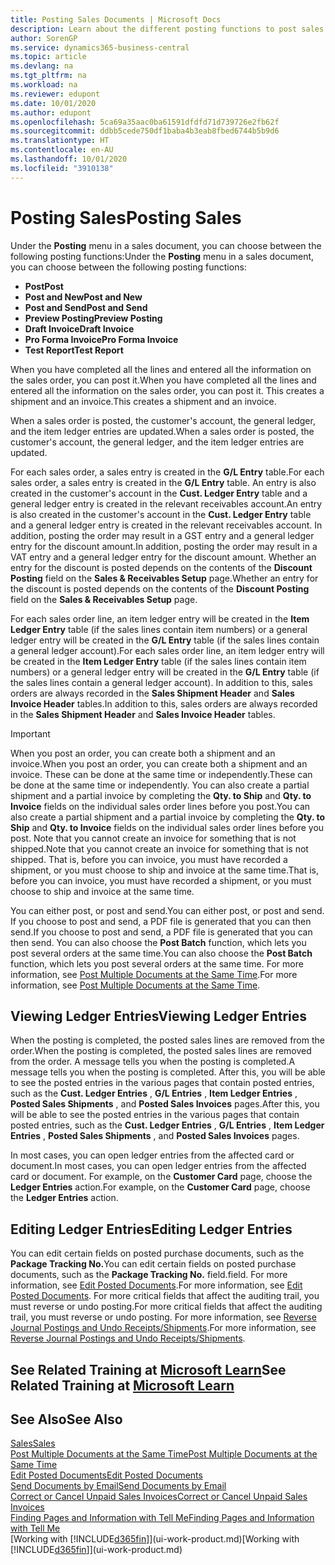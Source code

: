 ```yaml
---
title: Posting Sales Documents | Microsoft Docs
description: Learn about the different posting functions to post sales documents, and how you can update posted documents.
author: SorenGP
ms.service: dynamics365-business-central
ms.topic: article
ms.devlang: na
ms.tgt_pltfrm: na
ms.workload: na
ms.reviewer: edupont
ms.date: 10/01/2020
ms.author: edupont
ms.openlocfilehash: 5ca69a35aac0ba61591dfdfd71d739726e2fb62f
ms.sourcegitcommit: ddbb5cede750df1baba4b3eab8fbed6744b5b9d6
ms.translationtype: HT
ms.contentlocale: en-AU
ms.lasthandoff: 10/01/2020
ms.locfileid: "3910138"
---
```

# <a name="posting-sales"></a><span data-ttu-id="6a59e-103">Posting Sales</span><span class="sxs-lookup"><span data-stu-id="6a59e-103">Posting Sales</span></span>

<span data-ttu-id="6a59e-104">Under the **Posting** menu in a sales document, you can choose between the following posting functions:</span><span class="sxs-lookup"><span data-stu-id="6a59e-104">Under the **Posting** menu in a sales document, you can choose between the following posting functions:</span></span>

* <span data-ttu-id="6a59e-105">**Post**</span><span class="sxs-lookup"><span data-stu-id="6a59e-105">**Post**</span></span>
* <span data-ttu-id="6a59e-106">**Post and New**</span><span class="sxs-lookup"><span data-stu-id="6a59e-106">**Post and New**</span></span>
* <span data-ttu-id="6a59e-107">**Post and Send**</span><span class="sxs-lookup"><span data-stu-id="6a59e-107">**Post and Send**</span></span>
* <span data-ttu-id="6a59e-108">**Preview Posting**</span><span class="sxs-lookup"><span data-stu-id="6a59e-108">**Preview Posting**</span></span>
* <span data-ttu-id="6a59e-109">**Draft Invoice**</span><span class="sxs-lookup"><span data-stu-id="6a59e-109">**Draft Invoice**</span></span>
* <span data-ttu-id="6a59e-110">**Pro Forma Invoice**</span><span class="sxs-lookup"><span data-stu-id="6a59e-110">**Pro Forma Invoice**</span></span>
* <span data-ttu-id="6a59e-111">**Test Report**</span><span class="sxs-lookup"><span data-stu-id="6a59e-111">**Test Report**</span></span>

<span data-ttu-id="6a59e-112">When you have completed all the lines and entered all the information on the sales order, you can post it.</span><span class="sxs-lookup"><span data-stu-id="6a59e-112">When you have completed all the lines and entered all the information on the sales order, you can post it.</span></span> <span data-ttu-id="6a59e-113">This creates a shipment and an invoice.</span><span class="sxs-lookup"><span data-stu-id="6a59e-113">This creates a shipment and an invoice.</span></span>

<span data-ttu-id="6a59e-114">When a sales order is posted, the customer's account, the general ledger, and the item ledger entries are updated.</span><span class="sxs-lookup"><span data-stu-id="6a59e-114">When a sales order is posted, the customer's account, the general ledger, and the item ledger entries are updated.</span></span>

<span data-ttu-id="6a59e-115">For each sales order, a sales entry is created in the **G/L Entry** table.</span><span class="sxs-lookup"><span data-stu-id="6a59e-115">For each sales order, a sales entry is created in the **G/L Entry** table.</span></span> <span data-ttu-id="6a59e-116">An entry is also created in the customer's account in the **Cust. Ledger Entry** table and a general ledger entry is created in the relevant receivables account.</span><span class="sxs-lookup"><span data-stu-id="6a59e-116">An entry is also created in the customer's account in the **Cust. Ledger Entry** table and a general ledger entry is created in the relevant receivables account.</span></span> <span data-ttu-id="6a59e-117">In addition, posting the order may result in a GST entry and a general ledger entry for the discount amount.</span><span class="sxs-lookup"><span data-stu-id="6a59e-117">In addition, posting the order may result in a VAT entry and a general ledger entry for the discount amount.</span></span> <span data-ttu-id="6a59e-118">Whether an entry for the discount is posted depends on the contents of the **Discount Posting** field on the **Sales & Receivables Setup** page.</span><span class="sxs-lookup"><span data-stu-id="6a59e-118">Whether an entry for the discount is posted depends on the contents of the **Discount Posting** field on the **Sales & Receivables Setup** page.</span></span>

<span data-ttu-id="6a59e-119">For each sales order line, an item ledger entry will be created in the **Item Ledger Entry** table (if the sales lines contain item numbers) or a general ledger entry will be created in the **G/L Entry** table (if the sales lines contain a general ledger account).</span><span class="sxs-lookup"><span data-stu-id="6a59e-119">For each sales order line, an item ledger entry will be created in the **Item Ledger Entry** table (if the sales lines contain item numbers) or a general ledger entry will be created in the **G/L Entry** table (if the sales lines contain a general ledger account).</span></span> <span data-ttu-id="6a59e-120">In addition to this, sales orders are always recorded in the **Sales Shipment Header** and **Sales Invoice Header** tables.</span><span class="sxs-lookup"><span data-stu-id="6a59e-120">In addition to this, sales orders are always recorded in the **Sales Shipment Header** and **Sales Invoice Header** tables.</span></span>

> [!IMPORTANT]  
> <span data-ttu-id="6a59e-121">When you post an order, you can create both a shipment and an invoice.</span><span class="sxs-lookup"><span data-stu-id="6a59e-121">When you post an order, you can create both a shipment and an invoice.</span></span> <span data-ttu-id="6a59e-122">These can be done at the same time or independently.</span><span class="sxs-lookup"><span data-stu-id="6a59e-122">These can be done at the same time or independently.</span></span> <span data-ttu-id="6a59e-123">You can also create a partial shipment and a partial invoice by completing the **Qty. to Ship** and **Qty. to Invoice** fields on the individual sales order lines before you post.</span><span class="sxs-lookup"><span data-stu-id="6a59e-123">You can also create a partial shipment and a partial invoice by completing the **Qty. to Ship** and **Qty. to Invoice** fields on the individual sales order lines before you post.</span></span> <span data-ttu-id="6a59e-124">Note that you cannot create an invoice for something that is not shipped.</span><span class="sxs-lookup"><span data-stu-id="6a59e-124">Note that you cannot create an invoice for something that is not shipped.</span></span> <span data-ttu-id="6a59e-125">That is, before you can invoice, you must have recorded a shipment, or you must choose to ship and invoice at the same time.</span><span class="sxs-lookup"><span data-stu-id="6a59e-125">That is, before you can invoice, you must have recorded a shipment, or you must choose to ship and invoice at the same time.</span></span>

<span data-ttu-id="6a59e-126">You can either post, or post and send.</span><span class="sxs-lookup"><span data-stu-id="6a59e-126">You can either post, or post and send.</span></span> <span data-ttu-id="6a59e-127">If you choose to post and send, a PDF file is generated that you can then send.</span><span class="sxs-lookup"><span data-stu-id="6a59e-127">If you choose to post and send, a PDF file is generated that you can then send.</span></span> <span data-ttu-id="6a59e-128">You can also choose the **Post Batch** function, which lets you post several orders at the same time.</span><span class="sxs-lookup"><span data-stu-id="6a59e-128">You can also choose the **Post Batch** function, which lets you post several orders at the same time.</span></span> <span data-ttu-id="6a59e-129">For more information, see [Post Multiple Documents at the Same Time](ui-batch-posting.md).</span><span class="sxs-lookup"><span data-stu-id="6a59e-129">For more information, see [Post Multiple Documents at the Same Time](ui-batch-posting.md).</span></span>

## <a name="viewing-ledger-entries"></a><span data-ttu-id="6a59e-130">Viewing Ledger Entries</span><span class="sxs-lookup"><span data-stu-id="6a59e-130">Viewing Ledger Entries</span></span>

<span data-ttu-id="6a59e-131">When the posting is completed, the posted sales lines are removed from the order.</span><span class="sxs-lookup"><span data-stu-id="6a59e-131">When the posting is completed, the posted sales lines are removed from the order.</span></span> <span data-ttu-id="6a59e-132">A message tells you when the posting is completed.</span><span class="sxs-lookup"><span data-stu-id="6a59e-132">A message tells you when the posting is completed.</span></span> <span data-ttu-id="6a59e-133">After this, you will be able to see the posted entries in the various pages that contain posted entries, such as the **Cust. Ledger Entries** , **G/L Entries** , **Item Ledger Entries** , **Posted Sales Shipments** , and **Posted Sales Invoices** pages.</span><span class="sxs-lookup"><span data-stu-id="6a59e-133">After this, you will be able to see the posted entries in the various pages that contain posted entries, such as the **Cust. Ledger Entries** , **G/L Entries** , **Item Ledger Entries** , **Posted Sales Shipments** , and **Posted Sales Invoices** pages.</span></span>  

<span data-ttu-id="6a59e-134">In most cases, you can open ledger entries from the affected card or document.</span><span class="sxs-lookup"><span data-stu-id="6a59e-134">In most cases, you can open ledger entries from the affected card or document.</span></span> <span data-ttu-id="6a59e-135">For example, on the **Customer Card** page, choose the **Ledger Entries** action.</span><span class="sxs-lookup"><span data-stu-id="6a59e-135">For example, on the **Customer Card** page, choose the **Ledger Entries** action.</span></span>

## <a name="editing-ledger-entries"></a><span data-ttu-id="6a59e-136">Editing Ledger Entries</span><span class="sxs-lookup"><span data-stu-id="6a59e-136">Editing Ledger Entries</span></span>

<span data-ttu-id="6a59e-137">You can edit certain fields on posted purchase documents, such as the **Package Tracking No.**</span><span class="sxs-lookup"><span data-stu-id="6a59e-137">You can edit certain fields on posted purchase documents, such as the **Package Tracking No.**</span></span> <span data-ttu-id="6a59e-138">field.</span><span class="sxs-lookup"><span data-stu-id="6a59e-138">field.</span></span> <span data-ttu-id="6a59e-139">For more information, see [Edit Posted Documents](across-edit-posted-document.md).</span><span class="sxs-lookup"><span data-stu-id="6a59e-139">For more information, see [Edit Posted Documents](across-edit-posted-document.md).</span></span> <span data-ttu-id="6a59e-140">For more critical fields that affect the auditing trail, you must reverse or undo posting.</span><span class="sxs-lookup"><span data-stu-id="6a59e-140">For more critical fields that affect the auditing trail, you must reverse or undo posting.</span></span> <span data-ttu-id="6a59e-141">For more information, see [Reverse Journal Postings and Undo Receipts/Shipments](finance-how-reverse-journal-posting.md).</span><span class="sxs-lookup"><span data-stu-id="6a59e-141">For more information, see [Reverse Journal Postings and Undo Receipts/Shipments](finance-how-reverse-journal-posting.md).</span></span>

## <a name="see-related-training-at-microsoft-learn"></a><span data-ttu-id="6a59e-142">See Related Training at [Microsoft Learn](/learn/modules/ship-invoice-items-dynamics-365-business-central/index)</span><span class="sxs-lookup"><span data-stu-id="6a59e-142">See Related Training at [Microsoft Learn](/learn/modules/ship-invoice-items-dynamics-365-business-central/index)</span></span>

## <a name="see-also"></a><span data-ttu-id="6a59e-143">See Also</span><span class="sxs-lookup"><span data-stu-id="6a59e-143">See Also</span></span>

[<span data-ttu-id="6a59e-144">Sales</span><span class="sxs-lookup"><span data-stu-id="6a59e-144">Sales</span></span>](sales-manage-sales.md)  
[<span data-ttu-id="6a59e-145">Post Multiple Documents at the Same Time</span><span class="sxs-lookup"><span data-stu-id="6a59e-145">Post Multiple Documents at the Same Time</span></span>](ui-batch-posting.md)  
[<span data-ttu-id="6a59e-146">Edit Posted Documents</span><span class="sxs-lookup"><span data-stu-id="6a59e-146">Edit Posted Documents</span></span>](across-edit-posted-document.md)  
[<span data-ttu-id="6a59e-147">Send Documents by Email</span><span class="sxs-lookup"><span data-stu-id="6a59e-147">Send Documents by Email</span></span>](ui-how-send-documents-email.md)  
[<span data-ttu-id="6a59e-148">Correct or Cancel Unpaid Sales Invoices</span><span class="sxs-lookup"><span data-stu-id="6a59e-148">Correct or Cancel Unpaid Sales Invoices</span></span>](sales-how-correct-cancel-sales-invoice.md)  
[<span data-ttu-id="6a59e-149">Finding Pages and Information with Tell Me</span><span class="sxs-lookup"><span data-stu-id="6a59e-149">Finding Pages and Information with Tell Me</span></span>](ui-search.md)  
<span data-ttu-id="6a59e-150">[Working with [!INCLUDE[d365fin](includes/d365fin_md.md)]](ui-work-product.md)</span><span class="sxs-lookup"><span data-stu-id="6a59e-150">[Working with [!INCLUDE[d365fin](includes/d365fin_md.md)]](ui-work-product.md)</span></span>
